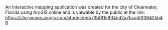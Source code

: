 An interactive mapping application was created for the city of Clearwater, Florida using ArcGIS online and is viewable by the public at the link: https://storymaps.arcgis.com/stories/edb73bf91e904ed2a7bca50f06425b48
